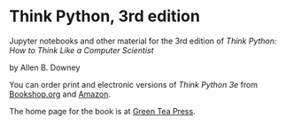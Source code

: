 # Think Python, 3rd edition

Jupyter notebooks and other material for the 3rd edition of *Think Python: How to Think Like a Computer Scientist*

by Allen B. Downey

You can order print and electronic versions of *Think Python 3e* from 
[Bookshop.org](https://bookshop.org/a/98697/9781098155438) and
[Amazon](https://www.amazon.com/_/dp/1098155432?smid=ATVPDKIKX0DER&_encoding=UTF8&tag=oreilly20-20&_encoding=UTF8&tag=greenteapre01-20&linkCode=ur2&linkId=e2a529f94920295d27ec8a06e757dc7c&camp=1789&creative=9325).

The home page for the book is at [Green Tea Press](http://thinkpython.com).

